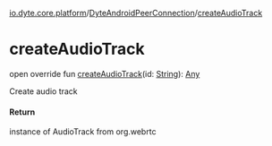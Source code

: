 [io.dyte.core.platform](../index.md)/[DyteAndroidPeerConnection](index.md)/[createAudioTrack](create-audio-track.md)

# createAudioTrack


open override fun [createAudioTrack](create-audio-track.md)(id: [String](https://kotlinlang.org/api/latest/jvm/stdlib/kotlin/-string/index.html)): [Any](https://kotlinlang.org/api/latest/jvm/stdlib/kotlin/-any/index.html)

Create audio track

#### Return

instance of AudioTrack from org.webrtc

